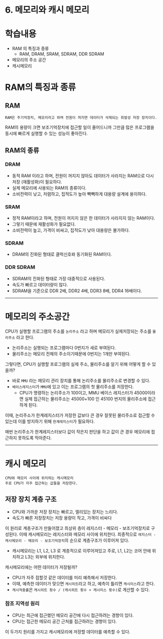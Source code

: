 # 6. 메모리와 캐시 메모리

# 학습내용
- RAM 의 특징과 종류
   - RAM, DRAM, SRAM, SDRAM, DDR SDRAM
- 메모리의 주소 공간 
- 캐시메모리

# RAM의 특징과 종류
## RAM
```
RAM은 주기억장치, 메모리라고 하며 전원이 꺼지면 데이터가 삭제되는 휘발성 저장 장치이다.
```

RAM의 용량이 크면 보조기억장치에 접근할 일이 줄어드니까 그만큼 많은 프로그램을 동시에 빠르게 실행할 수 있는 성능이 좋아진다.

## RAM의 종류
### DRAM 
- 동적 RAM 이라고 하며, 전원이 꺼지지 않아도 데이터가 사라지는 RAM으로 다시 저장 (재활성화)이 필요하다.
- 실제 메모리에 사용되는 RAM의 종류이다.
- 소비전력이 낮고, 저렴하고, 집적도가 높아 빽빽하게 대용량 설계에 용이하다.

### SRAM
- 정적 RAM이라고 하며, 전원이 꺼지지 않은 한 데이터가 사라지지 않는 RAM이다.
- 그렇기 때문에 재활성화가 필요없다.
- 소비전력이 높고, 가격이 비싸고, 집적도가 낮아 대용량은 불가하다.

### SDRAM
- DRAM의 진화된 형태로 클럭신호롸 동기화된 RAM이다.

### DDR SDRAM
- SDRAM의 진화된 형태로 가장 대중적으로 사용된다.
- 속도가 빠르고 데이터량이 많다.
- SDRAM을 기준으로 DDR 2배, DDR2 4배, DDR3 8배, DDR4 16배이다.

----
# 메모리의 주소공간
CPU가 실행할 프로그램의 주소를 `논리주소` 라고 하며 메모리가 실제저장되는 주소를 `물리주소` 라고 한다.

- 논리주소는 실행되는 프로그램마다 0번지가 새로 부여된다.
- 물리주소는 메모리 전체의 주소이기때문에 0번지는 1개만 부여된다.

그렇다면, CPU가 실행할 프로그램의 실제 주소, 물리주소를 알기 위해 어떻게 할 수 있을까?

- 바로 `MMU` 라는 메모리 관리 장치를 통해 논리주소를 물리주소로 변경할 수 있다.
- `베이스레지스터`가 `MMU`에 있고 이는 프로그램의 첫 물리주소를 저장한다.
    - CPU가 명령하는 논리주소가 100이고, MMU 베이스 레지스터가 45000이라면 실제 접근하는 물리주소는 45000+100 인 45100 번지의 물리주소에 접근하게 된다.

이때, 논리주소가 한계레지스터가 저장한 값보다 큰 경우 잘못된 물리주소로 접근할 수 있는데 이를 방지하기 위해 `한계레지스터`가 필요하다.

매번 논리주소가 한계레지스터보다 값이 작은지 판단을 하고 값이 큰 경우 메모리에 접근하지 못하도록 막아준다.

----

# 캐시 메모리
```
CPU와 메모리 사이에 위치하는 캐시메모리
주로 CPU가 자주 접근하는 값들을 저장한다.
```

## 저장 장치 계층 구조

- CPU와 가까운 저장 장치는 빠르고, 멀리있는 장치는 느리다.
- 속도가 빠른 저장장치는 저장 용량이 작고, 가격이 비싸다

이 원리로 계층구조가 만들어졌고 최상위 층이 레지스터 - 메모리 - 보조기억장치로 구성된다.
이때 캐시메모리는 레지스터와 메모리 사이에 위치한다.
최종적으로 
`레지스터 - 캐시메모리 - 메모리 - 보조기억장치`의 순으로 계층구조가 이루어져 있다.

- 캐시메모리는 L1, L2, L3 로 계층적으로 이루어져있고 주로, L1, L2는 코어 안에 위치하고 L3는 외부에 위치한다.

캐시메모리에는 어떤 데이터가 저장될까?
- CPU가 자주 접할것 같은 데이터를 미리 예측해서 저장한다.
- 이때, 예측한 데이터가 맞으면 `캐시히트`라고 하고, 예측이 틀리면 `캐시미스`라고 한다.
- `캐시적중률`은 `캐시히트 횟수 / (캐시히트 횟수 + 캐시미스 횟수)`로 계산할 수 있다.

### 참조 지역성 원리
- CPU는 최근에 접근했던 메모리 공간에 다시 접근하려는 경향이 있다.
- CPU는 접근한 메모리 공간 근처를 접근하려는 경향이 있다.

이 두가지 원리를 가지고 캐시메모리에 저장할 데이터를 예측할 수 있다.
